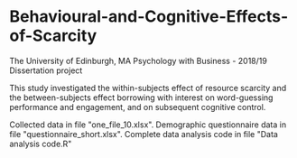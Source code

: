 # Behavioural-and-Cognitive-Effects-of-Scarcity
The University of Edinburgh, MA Psychology with Business - 2018/19 Dissertation project

This study investigated the within-subjects effect of resource scarcity and the between-subjects effect borrowing with interest on word-guessing performance and engagement, and on subsequent cognitive control. 

Collected data in file "one_file_10.xlsx".
Demographic questionnaire data in file "questionnaire_short.xlsx".
Complete data analysis code in file "Data analysis code.R"
